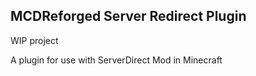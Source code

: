 MCDReforged Server Redirect Plugin
---------
WIP project 

A plugin for use with ServerDirect Mod in Minecraft
